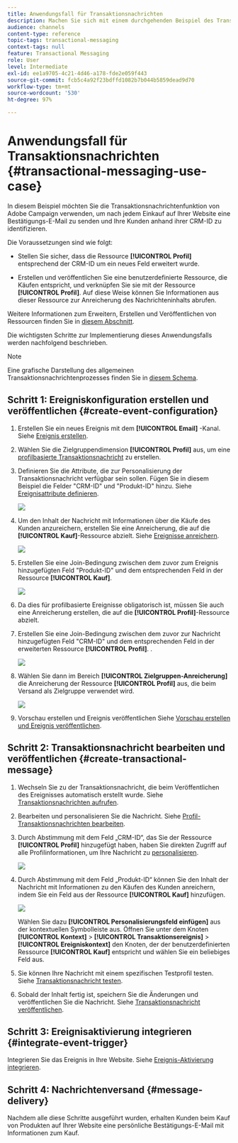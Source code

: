 ```yaml
---
title: Anwendungsfall für Transaktionsnachrichten
description: Machen Sie sich mit einem durchgehenden Beispiel des Transaktionsnachrichtenversands in Adobe Campaign vertraut.
audience: channels
content-type: reference
topic-tags: transactional-messaging
context-tags: null
feature: Transactional Messaging
role: User
level: Intermediate
exl-id: ee1a9705-4c21-4d46-a178-fde2e059f443
source-git-commit: fcb5c4a92f23bdffd1082b7b044b5859dead9d70
workflow-type: tm+mt
source-wordcount: '530'
ht-degree: 97%

---
```


# Anwendungsfall für Transaktionsnachrichten {#transactional-messaging-use-case}

In diesem Beispiel möchten Sie die Transaktionsnachrichtenfunktion von Adobe Campaign verwenden, um nach jedem Einkauf auf Ihrer Website eine Bestätigungs-E-Mail zu senden und Ihre Kunden anhand ihrer CRM-ID zu identifizieren.

Die Voraussetzungen sind wie folgt:

* Stellen Sie sicher, dass die Ressource **[!UICONTROL Profil]** entsprechend der CRM-ID um ein neues Feld erweitert wurde.

* Erstellen und veröffentlichen Sie eine benutzerdefinierte Ressource, die Käufen entspricht, und verknüpfen Sie sie mit der Ressource **[!UICONTROL Profil]**. Auf diese Weise können Sie Informationen aus dieser Ressource zur Anreicherung des Nachrichteninhalts abrufen.

Weitere Informationen zum Erweitern, Erstellen und Veröffentlichen von Ressourcen finden Sie in [diesem Abschnitt](../../developing/using/key-steps-to-add-a-resource.md).

Die wichtigsten Schritte zur Implementierung dieses Anwendungsfalls werden nachfolgend beschrieben.

>[!NOTE]
>
>Eine grafische Darstellung des allgemeinen Transaktionsnachrichtenprozesses finden Sie in [diesem Schema](../../channels/using/getting-started-with-transactional-msg.md#key-steps).

## Schritt 1: Ereigniskonfiguration erstellen und veröffentlichen {#create-event-configuration}

1. Erstellen Sie ein neues Ereignis mit dem **[!UICONTROL Email]** -Kanal. Siehe [Ereignis erstellen](../../channels/using/configuring-transactional-event.md#creating-an-event).

1. Wählen Sie die Zielgruppendimension **[!UICONTROL Profil]** aus, um eine [profilbasierte Transaktionsnachricht](../../channels/using/configuring-transactional-event.md#profile-based-transactional-messages) zu erstellen.

1. Definieren Sie die Attribute, die zur Personalisierung der Transaktionsnachricht verfügbar sein sollen. Fügen Sie in diesem Beispiel die Felder &quot;CRM-ID&quot; und &quot;Produkt-ID&quot; hinzu. Siehe [Ereignisattribute definieren](../../channels/using/configuring-transactional-event.md#defining-the-event-attributes).

   ![](assets/message-center_usecase1.png)

1. Um den Inhalt der Nachricht mit Informationen über die Käufe des Kunden anzureichern, erstellen Sie eine Anreicherung, die auf die **[!UICONTROL Kauf]**-Ressource abzielt. Siehe [Ereignisse anreichern](../../channels/using/configuring-transactional-event.md#enriching-the-transactional-message-content).

   ![](assets/message-center_usecase2.png)

1. Erstellen Sie eine Join-Bedingung zwischen dem zuvor zum Ereignis hinzugefügten Feld &quot;Produkt-ID&quot; und dem entsprechenden Feld in der Ressource **[!UICONTROL Kauf]**.

   ![](assets/message-center_usecase3.png)

1. Da dies für profilbasierte Ereignisse obligatorisch ist, müssen Sie auch eine Anreicherung erstellen, die auf die **[!UICONTROL Profil]**-Ressource abzielt.

1. Erstellen Sie eine Join-Bedingung zwischen dem zuvor zur Nachricht hinzugefügten Feld &quot;CRM-ID&quot; und dem entsprechenden Feld in der erweiterten Ressource **[!UICONTROL Profil]**. <!--What's the purpose to have created a CRM ID for this event and to have the CRM ID as a join condition? could it be any other field provided you created it in the event?-->.

   ![](assets/message-center_usecase4.png)

1. Wählen Sie dann im Bereich **[!UICONTROL Zielgruppen-Anreicherung]** die Anreicherung der Ressource **[!UICONTROL Profil]** aus, die beim Versand als Zielgruppe verwendet wird.

   ![](assets/message-center_usecase5.png)

1. Vorschau erstellen und Ereignis veröffentlichen Siehe [Vorschau erstellen und Ereignis veröffentlichen](../../channels/using/publishing-transactional-event.md#previewing-and-publishing-the-event).

## Schritt 2: Transaktionsnachricht bearbeiten und veröffentlichen {#create-transactional-message}

1. Wechseln Sie zu der Transaktionsnachricht, die beim Veröffentlichen des Ereignisses automatisch erstellt wurde. Siehe [Transaktionsnachrichten aufrufen](../../channels/using/editing-transactional-message.md#accessing-transactional-messages).

1. Bearbeiten und personalisieren Sie die Nachricht. Siehe [Profil-Transaktionsnachrichten bearbeiten](../../channels/using/editing-transactional-message.md#editing-profile-transactional-message).

1. Durch Abstimmung mit dem Feld „CRM-ID“, das Sie der Ressource **[!UICONTROL Profil]** hinzugefügt haben, haben Sie direkten Zugriff auf alle Profilinformationen, um Ihre Nachricht zu [personalisieren](../../designing/using/personalization.md#inserting-a-personalization-field).

   ![](assets/message-center_usecase6.png)

1. Durch Abstimmung mit dem Feld „Produkt-ID“ können Sie den Inhalt der Nachricht mit Informationen zu den Käufen des Kunden anreichern, indem Sie ein Feld aus der Ressource **[!UICONTROL Kauf]** hinzufügen.

   ![](assets/message-center_usecase7.png)

   Wählen Sie dazu **[!UICONTROL Personalisierungsfeld einfügen]** aus der kontextuellen Symbolleiste aus. Öffnen Sie unter dem Knoten **[!UICONTROL Kontext]** > **[!UICONTROL Transaktionsereignis]** > **[!UICONTROL Ereigniskontext]** den Knoten, der der benutzerdefinierten Ressource **[!UICONTROL Kauf]** entspricht und wählen Sie ein beliebiges Feld aus.

1. Sie können Ihre Nachricht mit einem spezifischen Testprofil testen. Siehe [Transaktionsnachricht testen](../../channels/using/testing-transactional-message.md#testing-a-transactional-message).

1. Sobald der Inhalt fertig ist, speichern Sie die Änderungen und veröffentlichen Sie die Nachricht. Siehe [Transaktionsnachricht veröffentlichen](../../channels/using/publishing-transactional-message.md#publishing-a-transactional-message).

## Schritt 3: Ereignisaktivierung integrieren {#integrate-event-trigger}

Integrieren Sie das Ereignis in Ihre Website. Siehe [Ereignis-Aktivierung integrieren](../../channels/using/getting-started-with-transactional-msg.md#integrate-event-trigger).

## Schritt 4: Nachrichtenversand {#message-delivery}

Nachdem alle diese Schritte ausgeführt wurden, erhalten Kunden beim Kauf von Produkten auf Ihrer Website eine persönliche Bestätigungs-E-Mail mit Informationen zum Kauf.
